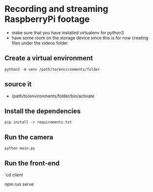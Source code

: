 # Recording and streaming RaspberryPi footage
+ make sure that you have installed virtualenv for python3
+ have some room on the storage device since this is for now creating files under the videos folder

## Create a virtual environment
`python3 -m venv /path/to/environments/folder`

## source it
+ /path/to/environments/folder/bin/activate

## Install the dependencies
`pip install -r requirements.txt`

## Run the camera
`python main.py`

## Run the front-end
`cd client

npm run serve`

